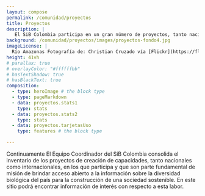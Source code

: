 ```yaml
---
layout: compose
permalink: /comunidad/proyectos
title: Proyectos
description: |
   El SiB Colombia participa en un gran número de proyectos, tanto nacionales como internacionales, que buscan fortaleces procesos de investigación, educación y toma de decisiones basadas en datos rigurosos y sistemáticos acerca de la bidiversidad. En esta sección encontrará información acercad de estos proyectcos y sus logros.
background: /comunidad/proyectos/images/proyectos-fondo4.jpg
imageLicense: |
  Río Amazonas Fotografía de: Christian Cruzado vía [Flickr](https://flic.kr/p/wruTxZ)
height: 41vh
# parallax: true
# overlayColor: "#ffffffbb" 
# hasTextShadow: true
# hasBlackText: true
composition:
  - type: heroImage # the block type
  - type: pageMarkdown
  - data: proyectos.stats1
    type: stats
  - data: proyectos.stats2
    type: stats
  - data: proyectos.tarjetasUso
    type: features # the block type

---
```


Continuamente El Equipo Coordinador del SiB Colombia consolida el inventario de los proyectos de creación de capacidades, tanto nacionales como internacionales, en los que participa y que son parte fundamental de misión de brindar acceso abierto a la información sobre la diversidad biológica del país para la construcción de una sociedad sostenible. En este sitio podrá encontrar información de interés con respecto a esta labor.
